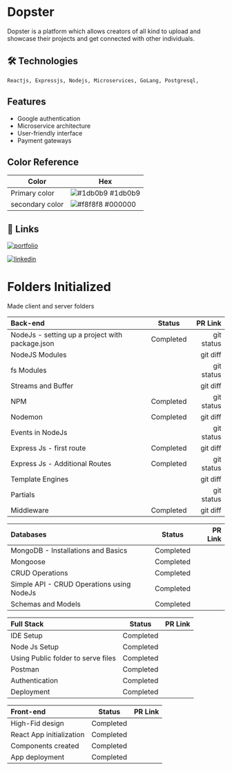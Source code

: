 # Dopster

Dopster is a platform which allows creators of all kind to upload and showcase their projects and get connected with other individuals.

## 🛠 Technologies

    Reactjs, Expressjs, Nodejs, Microservices, GoLang, Postgresql,

## Features

- Google authentication
- Microservice architecture
- User-friendly interface
- Payment gateways

## Color Reference

| Color           | Hex                                                              |
| --------------- | ---------------------------------------------------------------- |
| Primary color   | ![#1db0b9](https://via.placeholder.com/10/1db0b9?text=+) #1db0b9 |
| secondary color | ![#f8f8f8](https://via.placeholder.com/10/000000?text=+) #000000 |

## 🔗 Links

[![portfolio](https://img.shields.io/badge/my_portfolio-000?style=for-the-badge&logo=ko-fi&logoColor=white)](http://ayushkumar2808.netlify.app)

[![linkedin](https://img.shields.io/badge/linkedin-0A66C2?style=for-the-badge&logo=linkedin&logoColor=white)](https://www.linkedin.com/in/ayush-kumar-685119253/)

# Folders Initialized

Made client and server folders

| Back-end                                        |  Status   |    PR Link |
| :---------------------------------------------- | :-------: | ---------: |
| NodeJs - setting up a project with package.json | Completed | git status |
| NodeJS Modules                                  |           |   git diff |
| fs Modules                                      |           | git status |
| Streams and Buffer                              |           |   git diff |
| NPM                                             | Completed | git status |
| Nodemon                                         | Completed |   git diff |
| Events in NodeJs                                |           | git status |
| Express Js - first route                        | Completed |   git diff |
| Express Js - Additional Routes                  | Completed | git status |
| Template Engines                                |           |   git diff |
| Partials                                        |           | git status |
| Middleware                                      | Completed |   git diff |

| Databases                                 |  Status   | PR Link |
| :---------------------------------------- | :-------: | ------: |
| MongoDB - Installations and Basics        | Completed |         |
| Mongoose                                  | Completed |         |
| CRUD Operations                           | Completed |         |
| Simple API - CRUD Operations using NodeJs | Completed |         |
| Schemas and Models                        | Completed |         |

| Full Stack                         |  Status   | PR Link |
| :--------------------------------- | :-------: | ------: |
| IDE Setup                          | Completed |         |
| Node Js Setup                      | Completed |         |
| Using Public folder to serve files | Completed |         |
| Postman                            | Completed |         |
| Authentication                     | Completed |         |
| Deployment                         | Completed |         |

| Front-end                |  Status   | PR Link |
| :----------------------- | :-------: | ------: |
| High-Fid design          | Completed |         |
| React App initialization | Completed |         |
| Components created       | Completed |         |
| App deployment           | Completed |         |
